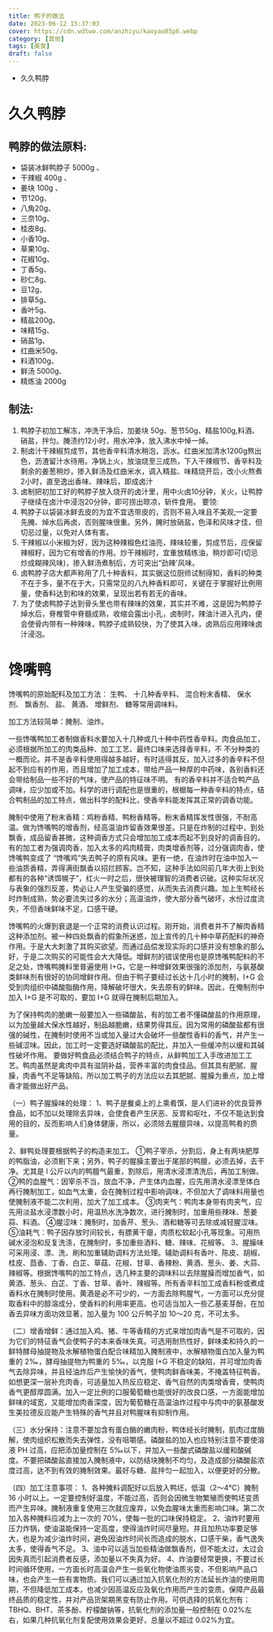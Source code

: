 ```yaml
---
title: 鸭子的做法
date: 2023-06-12 15:37:03
cover: https://cdn.wdtwo.com/anzhiyu/kaoyao85p6.webp
category: [其他]
tags: [美食]
draft: false
---
```

- 久久鸭脖
<!--more-->
# 久久鸭脖

## 鸭脖的做法原料:
- 袋装冰鲜鸭脖子 5000g 、
- 干辣椒 400g 、
- 姜块 100g 、
- 节120g、
- 八角20g、
- 三奈10g、
- 桂皮8g、
- 小香10g、
- 草果10g、
- 花椒10g、
- 丁香5g、
- 砂仁8g、
- 豆12g、
- 排草5g、
- 香叶5g、
- 精盐200g、
- 味精15g、
- 硝盐1g、
- 红曲米50g、
- 料酒100g、
- 鲜汤 5000g、
- 精炼油 2000g 

## 制法:
1. 鸭脖子初加工解冻，冲洗干净后，加姜块 50g、葱节50g、精盐100g,料酒、硝盐，拌匀。腌渍约12小时，用水冲净，放入沸水中悼一焯。
2. 制卤汁干辣椒剪成节，其他香辛料清水稍泡，沥水。红曲米加清水1200g熬出色，沥渣留汁水待用。净锅上火，放油烧至三成热，下入干辣椒节、香辛料及剩余的姜葱稍炒，掺入鲜汤及红曲米水，调入精盐、味精烧开后，改小火熬煮2小时，直至逸出香味、辣味后，即成卤汁
3. 卤制把初加工好的鸭脖子放入烧开的卤汁里，用中火卤10分钟，关火，让鸭脖子继续在卤汁中浸泡20分钟，即可捞出晾凉，斩件食用。
要领:
1. 鸭脖子以袋装冰鲜去皮的为宜不宜选带皮的，否则不易入味且不美观;一定要先腌、焯水后再卤，否则腥味很重。另外，腌时放硝盐，色泽和风味才佳，但切忌过量，以免对人体有害。
2. 干辣椒以小米椒为好，因为这种辣椒色红油亮，辣味较重，剪成节后，应保留辣椒籽，因为它有增香的作用。炒干辣椒时，宜重放精练油，稍炒即可(切忌炒成糊辣风味)，掺入鲜汤煮制后，方可突出“劲辣'风味。
3. 卤鸭脖子店大都声称用了几十种香料，其实据这位厨师试制得知，香料的种类不在于多，量不在于大，只需常见的八九种香料即可，关键在于掌握好比例用量，使香料达到和味的效果，呈现出若有若无的香味。
4. 为了使卤鸭脖子达到骨头里也带有辣味的效果，其实并不难，这是因为鸭脖子焯水后，脊椎管中脊髓成熟，收缩会露出小孔，卤制时，辣油汁进入孔内，便会使骨内带有一种辣味，鸭脖子成熟较快，为了使其入味，卤熟后应用辣味卤汁浸泡。


# 馋嘴鸭

馋嘴鸭的原始配料及加工方法：
生鸭、
十几种香辛料、
混合粉末香精、
保水剂、
飘香剂、
盐、
黄酒、
增鲜剂、
糖等常用调味料。 
 
加工方法较简单：腌制、油炸。

一些馋嘴鸭加工者制做香料水要加入十几种或几十种中药性香辛料。肉食品加工，必须根据所加工的肉类品种、加工工艺、最终口味来选择香辛料，不
不分种类的一概而论。并不是香辛料使用得越多越好，有时适得其反，加入过多的香辛料不但起不到应有的作用，而且增加了加工成本，带给产品一种厚的中药味，各别香料还会带给制品一些不好的气味，使产品的特征味不明。
有的香辛料并不适合鸭产品调味，应少加或不加。科学的进行调配也是很重的，根椐每一种香辛料的特点，结合鸭制品的加工特点，做出科学的配料比，使香辛料能发挥其正常的调香功能。 

腌制中使用了粉末香精：鸡粉香精、鸭粉香精等。粉末香精挥发性很强，不耐高温。做为馋嘴鸭的增香剂，经高温油炸留香效果很差。只是在炸制的过程中，到处飘香，成品留香甚微，这种调香方式只会增加加工成本而起不到良好的调香目的。 有的加工者为强调肉香，加入太多的鸡肉精膏，肉类增香剂等，过分强调肉香，使馋嘴鸭变成了 “馋嘴鸡”失去鸭子的原有风味。更有一绝，在油炸时在油中加入一些油质香精，弄得满街飘香以招拦顾客。岂不知，这种手法如同前几年大街上到处都有的各种“诱饵幌子”，红火一时之后，很快被理智的消费者识破。这种实际状况与表象的强烈反差，势必让人产生受骗的感觉，从而失去消费兴趣。加上生鸭经长时炸制成熟，势必要流失过多的水分；高温油炸，使大部分香气破坏，水份过度流失，不但香味鲜味不足，口感干硬。 
 
馋嘴鸭的火爆到衰退是一个正常的消费认识过程。刚开始，消费者并不了解肉香精这种添加剂。被一种四处飘香的假象所迷惑，加上宣传的几十种中草药配料的神奇作用。于是大大刺激了其购买欲望。而通过品偿发现实际的口感并没有想象的那么好，于是二次购买的可能性会大大降低。增鲜剂的错误使用也是原馋嘴鸭配料的不足之处，馋嘴鸭腌料里普遍使用 I+G，它是一种增鲜效果很强的添加剂，与氨基酸类鲜味剂有很好的协同增鲜作用。但由于鸭子要经过长达十几小时的腌制，I+G 会受到肉组织中磷酸脂酶作用，降解破坏很大，失去原有的鲜味。因此，在俺制剂中加入 I+G 是不可取的，要加 I+G 就得在腌制后期加入。 
 
为了保持鸭肉的脆嫩一般要加入一些磷酸盐，有的加工者不懂磷酸盐的作用原理，以为加量越大保水性越好，制品越脆嫩，结果势得其反。因为常用的磷酸盐都有很强的碱性，在腌制时使用不当或加入量过大会破坏一些酸性香料的香气，并产生一些碱涩味。因此，加工时一定要选好磷酸盐的配比，并加入一些缓冲剂以缓和其碱性破坏作用。 
要做好鸭食品必须结合鸭子的特点，从鲜鸭加工入手改进加工工艺。鸭肉虽然是禽肉中具有滋阴补益，营养丰富的肉食佳品。但其具有肥腻、腥臊，肉香气不足等缺陷，所以加工鸭子的方法应以去其肥腻、腥臊为重点，加上增香才能做出好产品。 

 （一）鸭子腥臊味的处理：
1、鸭子是餐桌上的上乘肴馔，是人们进补的优良营养食品，如不加以处理除去异味，会使食者产生厌恶、反胃和呕吐，不仅不能达到食用的目的，反而影响人们身体健康，所以，必须除去腥膻异味，以提高鸭肴的质量。 
 
2、鲜鸭处理要根据鸭子的构造来加工。 
①鸭子宰杀，分割后，身上有两块肥厚的鸭脂油，必须剔下来；另外，鸭子的腥臊主要出于尾部的鸭膻，必须去掉，去干净。尤其是 l 公斤以内的鸭膻气最重，割除后，用清水浸漂清洗后，再加工制做。 
②鸭的血腥气：因宰杀不当，放血不净，产生体内血腥，应先用清水浸漂至体白再行腌制加工，如血气太重，会在腌制过程中影响调味，不但加大了调味料用量也使腌制液不能二次利用，加大了加工成本。 
③肉夹气：鸭肉本身带有肉夹气，应先用淡盐水浸漂数小时，用温热水洗净数次，进行腌制时，加重用些辣味、葱姜蒜、料酒。 
④腥涩味：腌制时，加香芹、葱头、酒和糖等可去除或减轻腥涩味。 
⑤油耗气：鸭子因存放时间较长，有膘黄干瘪，肉质松软起小孔等现象。可用热碱水浸泡和反复洗涤，在腌制时，多加重些酒料、糖、辣味、花椒等。 
3、腥臊味可采用浸、漂、洗、刷和加重辅助调料方法处理。辅助调料有香叶、陈皮、胡椒、桂皮、茴香、丁香、白芷、草菇、花椒、甘草、香辣粉、黄酒、葱头、姜、大蒜、辣椒等。根据馋嘴鸭的加工特点，选几种主要的调味料以去除腥臊而增加香气，如黄酒、葱头、白芷、丁香、甘草、香叶、辣椒等。所有香辛料加工成香料粉或煮成香料水在腌制时使用。黄酒是必不可少的，一方面去除鸭腥气，一方面可以充分提取香料中的醇溶成分，使香料的利用率更高。也可适当加入一些乙基麦芽酚，在加香去异味方面功效显著，加入量为 100 公斤鸭子加 10～20 克，不可太多。 
 
（二）增香增鲜：通过加入鸡、猪、牛等香精的方式来增加肉香气是不可取的，因为它们的特征香气会使鸭子的本来香味失真。可选用耐热性好，鲜味柔和持久的一鲜特酵母抽提物及水解植物蛋白配合味精加入腌制液中，水解植物蛋白加入量为鸭重的 2‰，酵母抽提物为鸭重的 5‰，以克服 I+G 不稳定的缺陷，并可增加肉香气去除异味，并且经油炸后产生愉快的香气，使鸭肉鲜香味美，不掩盖特征鸭香。如想更深一层补充肉香，可适量加入热反应稳定、香气自然的肉类增香膏，使鸭肉香气更醇厚圆满。加入一定比例的口服葡萄糖也能很好的改良口感，一方面能增加鲜味的域宽，又能增加肉香深度，因为葡萄糖在高温油炸过程中与肉中的氨基酸发生美拉德反应能产生特殊的香气并且对鸭腥味有抑制作用。
 
（三）水分保持：注意不要加含有蛋白酶的嫩肉粉，鸭体经长时腌制，肌肉过度酶解，使肉组织松散而失去弹性，没有咀嚼感。磷酸盐的加入也应特别注意不要使溶液 PH 过高，应把添加量控制在 5‰以下，并加入一些酸式磷酸盐以缓和酸碱度。不要把磷酸盐直接加入腌制液中，以防结块腌制不均匀，及造成部分磷酸盐浓度过高，达不到有效的腌制效果。最好与糖、盐拌匀一起加入，以便更好的分散。 

（四）加工注意事项： 
1、各种腌料调配好以后放入鸭坯，低温（2～4℃）腌制 16 小时以上。一定要控制好温度，不能过高，否则会因微生物繁殖而使鸭坯变质而产生异味。腌制液重复使用三次就应废弃，以免血腥味太重而影响口味。第二次加入各种腌料应减为上一次的 70%，使每一批的口味保持稳定。 
2、油炸时要用压力炸锅，使油温能保持一定高度，使得油炸时间尽量短。并且加热功率要足够大，也是为减少油炸时间，避免因油炸时间长而造成的脱水，口感干柴，香气逸失太多，使得香气不足。 
3、油中可以适当加些精油做飘香剂，但不能太过，太过会因失真而引起消费者反感，添加量以不失真为好。 
4、炸油要经常更换，不要过长时间循环使用，一方面长时高温会产生一些氧化物使油质劣变，不但影响产品口味，也会产生一些有害物质。我们可以通过加入抗氧化剂的方法延长炸油的使用周期，不但降低加工成本，也减少因高温反应及氧化作用而产生的变质。保障产品最终品质的稳定性，并对产品货架期黑变有防止作用。可供选择的抗氧化剂有：TBHQ、BHT、茶多酚、柠檬酸钠等，抗氧化剂的添加量一般控制在 0.02%左右，如果几种抗氧化剂复配使用效果会更好，总量以不超过 0.02%为宜。 







